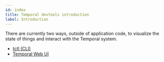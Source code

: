 ```yaml
---
id: index
title: Temporal devtools introduction
label: Introduction
---
```


There are currently two ways, outside of application code, to visualize the state of things and interact with the Temporal system.

- [tctl (CLI)](/tctl)
- [Temporal Web UI](/web-ui)
